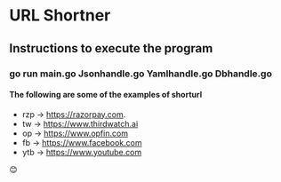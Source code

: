 # URL Shortner

## Instructions to execute the program

### go run main.go Jsonhandle.go Yamlhandle.go Dbhandle.go 

#### The following are some of the examples of shorturl

* rzp -> https://razorpay.com.  
* tw -> https://www.thirdwatch.ai
* op -> https://www.opfin.com
* fb -> https://www.facebook.com
* ytb -> https://www.youtube.com


:blush:

